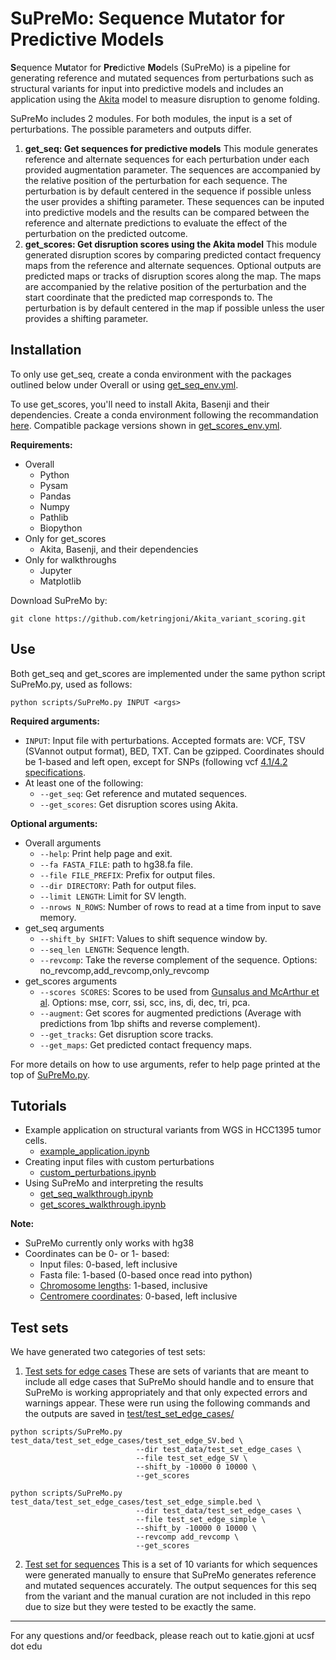 # SuPreMo: Sequence Mutator for Predictive Models

**S**equence M**u**tator for **Pre**dictive **Mo**dels (SuPreMo) is a pipeline for generating reference and mutated sequences from perturbations such as structural variants for input into predictive models and includes an application using the [Akita](https://www.nature.com/articles/s41592-020-0958-x) model to measure disruption to genome folding.

SuPreMo includes 2 modules. For both modules, the input is a set of perturbations. The possible parameters and outputs differ.
1. **get_seq: Get sequences for predictive models**
This module generates reference and alternate sequences for each perturbation under each provided augmentation parameter. The sequences are accompanied by the relative position of the perturbation for each sequence. The perturbation is by default centered in the sequence if possible unless the user provides a shifting parameter. These sequences can be inputed into predictive models and the results can be compared between the reference and alternate predictions to evaluate the effect of the perturbation on the predicted outcome.
2. **get_scores: Get disruption scores using the Akita model**
This module generated disruption scores by comparing predicted contact frequency maps from the reference and alternate sequences. Optional outputs are predicted maps or tracks of disruption scores along the map. The maps are accompanied by the relative position of the perturbation and the start coordinate that the predicted map corresponds to. The perturbation is by default centered in the map if possible unless the user provides a shifting parameter.
  
  
  
## Installation

To only use get_seq, create a conda environment with the packages outlined below under Overall or using [get_seq_env.yml](https://github.com/ketringjoni/Akita_variant_scoring/blob/main/get_seq_env.yml).

To use get_scores, you'll need to install Akita, Basenji and their dependencies. Create a conda environment following the recommandation [here](https://github.com/calico/basenji/tree/master/manuscripts/akita). Compatible package versions shown in [get_scores_env.yml](https://github.com/ketringjoni/Akita_variant_scoring/blob/main/get_scores_env.yml).
 
**Requirements:**
- Overall
    * Python
    * Pysam
    * Pandas
    * Numpy
    * Pathlib
    * Biopython
- Only for get_scores
    * Akita, Basenji, and their dependencies
- Only for walkthroughs
    * Jupyter
    * Matplotlib
    
    
Download SuPreMo by: 
```shell
git clone https://github.com/ketringjoni/Akita_variant_scoring.git
```



## Use

Both get_seq and get_scores are implemented under the same python script SuPreMo.py, used as follows:

```shell
python scripts/SuPreMo.py INPUT <args>
```

**Required arguments:**
- `INPUT`: Input file with perturbations. Accepted formats are: VCF, TSV (SVannot output format), BED, TXT. Can be gzipped. Coordinates should be 1-based and left open, except for SNPs (following vcf [4.1/4.2 specifications](https://samtools.github.io/hts-specs/VCFv4.1.pdf).
- At least one of the following:
    * `--get_seq`: Get reference and mutated sequences. 
    * `--get_scores`: Get disruption scores using Akita.
    
**Optional arguments:**
- Overall arguments
    * `--help`: Print help page and exit.
    * `--fa FASTA_FILE`: path to hg38.fa file.
    * `--file FILE_PREFIX`: Prefix for output files.
    * `--dir DIRECTORY`: Path for output files.
    * `--limit LENGTH`: Limit for SV length.
    * `--nrows N_ROWS`: Number of rows to read at a time from input to save memory.
- get_seq arguments
    * `--shift_by SHIFT`: Values to shift sequence window by.
    * `--seq_len LENGTH`: Sequence length.
    * `--revcomp`: Take the reverse complement of the sequence. Options: no_revcomp,add_revcomp,only_revcomp
- get_scores arguments
    * `--scores SCORES`: Scores to be used from [Gunsalus and McArthur et al](https://www.biorxiv.org/content/10.1101/2023.04.04.535480v1.full.pdf). Options: mse, corr, ssi, scc, ins, di, dec, tri, pca.
    * `--augment`: Get scores for augmented predictions (Average with predictions from 1bp shifts and reverse complement). 
    * `--get_tracks`: Get disruption score tracks.
    * `--get_maps`: Get predicted contact frequency maps.
    
For more details on how to use arguments, refer to help page printed at the top of [SuPreMo.py](https://github.com/ketringjoni/Akita_variant_scoring/blob/main/scripts/SuPreMo.py).



## Tutorials

- Example application on structural variants from WGS in HCC1395 tumor cells.
    * [example_application.ipynb](https://github.com/ketringjoni/Akita_variant_scoring/blob/main/walkthroughs/example_application.ipynb)
- Creating input files with custom perturbations
    * [custom_perturbations.ipynb](https://github.com/ketringjoni/Akita_variant_scoring/blob/main/walkthroughs/custom_perturbations.ipynb)
- Using SuPreMo and interpreting the results
    * [get_seq_walkthrough.ipynb](https://github.com/ketringjoni/Akita_variant_scoring/blob/main/walkthroughs/get_seq_walkthrough.ipynb)
    * [get_scores_walkthrough.ipynb](https://github.com/ketringjoni/Akita_variant_scoring/blob/main/walkthroughs/get_scores_walkthrough.ipynb)



**Note:**
- SuPreMo currently only works with hg38
- Coordinates can be 0- or 1- based:
    * Input files: 0-based, left inclusive
    * Fasta file: 1-based (0-based once read into python)
    * [Chromosome lengths](https://github.com/ketringjoni/Akita_variant_scoring/blob/main/data/chrom_lengths_hg38): 1-based, inclusive
    * [Centromere coordinates](https://github.com/ketringjoni/Akita_variant_scoring/blob/main/data/centromere_coords_hg38): 0-based, left inclusive
    


## Test sets

We have generated two categories of test sets:

1. [Test sets for edge cases](https://github.com/ketringjoni/Akita_variant_scoring/blob/main/test/test_set_edge_cases/)
These are sets of variants that are meant to include all edge cases that SuPreMo should handle and to ensure that SuPreMo is working appropriately and that only expected errors and warnings appear. These were run using the following commands and the outputs are saved in [test/test_set_edge_cases/](https://github.com/ketringjoni/Akita_variant_scoring/blob/main/test/test_set_edge_cases/)

```shell
python scripts/SuPreMo.py test_data/test_set_edge_cases/test_set_edge_SV.bed \
                            --dir test_data/test_set_edge_cases \
                            --file test_set_edge_SV \
                            --shift_by -10000 0 10000 \
                            --get_scores
                            
python scripts/SuPreMo.py test_data/test_set_edge_cases/test_set_edge_simple.bed \
                            --dir test_data/test_set_edge_cases \
                            --file test_set_edge_simple \
                            --shift_by -10000 0 10000 \
                            --revcomp add_revcomp \
                            --get_scores
```

2. [Test set for sequences](https://github.com/ketringjoni/Akita_variant_scoring/blob/main/test/test_set_sequences/)
This is a set of 10 variants for which sequences were generated manually to ensure that SuPreMo generates reference and mutated sequences accurately. The output sequences for this seq from the variant and the manual curation are not included in this repo due to size but they were tested to be exactly the same.

  

***
For any questions and/or feedback, please reach out to katie.gjoni at ucsf dot edu



